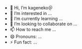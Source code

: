 - 👋 Hi, I’m kageneko＠
- 👀 I’m interested in ...
- 🌱 I’m currently learning ...
- 💞️ I’m looking to collaborate on ...
- 📫 How to reach me ...
- 😄 Pronouns: ...
- ⚡ Fun fact: ...

<!---
Inouetakato/Inouetakato is a ✨ special ✨ repository because its `README.md` (this file) appears on your GitHub profile.
You can click the Preview link to take a look at your changes.
--->
